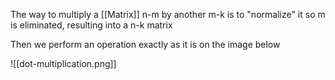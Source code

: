 The way to multiply a [[Matrix]] n-m by another m-k is to "normalize" it so m is eliminated, resulting into a n-k matrix

Then we perform an operation exactly as it is on the image below

![[dot-multiplication.png]]
